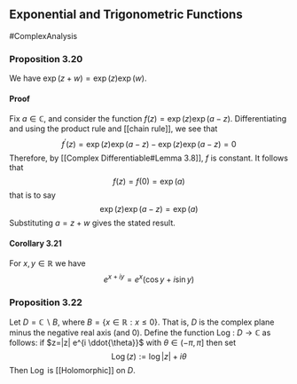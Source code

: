 ## Exponential and Trigonometric Functions
#ComplexAnalysis 

### Proposition 3.20
We have $\exp (z+w)=\exp (z) \exp (w)$.
#### Proof
Fix $a \in \mathbb{C}$, and consider the function $f(z)=\exp (z) \exp (a-z)$. Differentiating and using the product rule and [[chain rule]], we see that
$$
f^{\prime}(z)=\exp (z) \exp (a-z)-\exp (z) \exp (a-z)=0
$$
Therefore, by [[Complex Differentiable#Lemma 3.8]], $f$ is constant. It follows that
$$
f(z)=f(0)=\exp (a)
$$
that is to say
$$
\exp (z) \exp (a-z)=\exp (a)
$$
Substituting $a=z+w$ gives the stated result.

#### Corollary 3.21
For $x, y \in \mathbb{R}$ we have $$e^{x+i y}=e^{x}(\cos y+i \sin y)$$

### Proposition 3.22
Let $D=\mathbb{C} \backslash B$, where $B=\{x \in \mathbb{R}: x \leq 0\} .$ That is, $D$ is the complex plane minus the negative real axis (and 0). Define the function Log : $D \rightarrow \mathbb{C}$ as follows: if $z=|z| e^{i \ddot{\theta}}$ with $\theta \in(-\pi, \pi]$ then set
$$
\operatorname{Log} (z):=\log |z|+i \theta
$$
Then $\operatorname{Log}$ is [[Holomorphic]] on $D$.